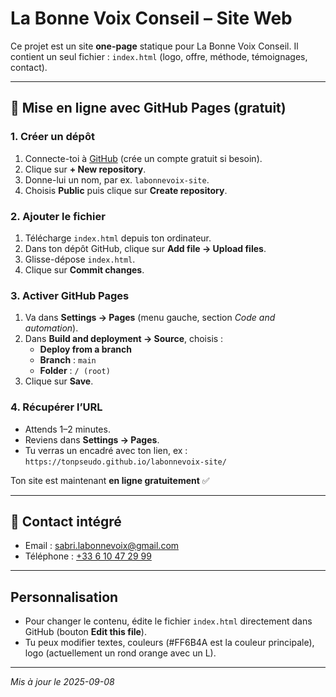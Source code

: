 # La Bonne Voix Conseil – Site Web

Ce projet est un site **one-page** statique pour La Bonne Voix Conseil.
Il contient un seul fichier : `index.html` (logo, offre, méthode, témoignages, contact).

---

## 🚀 Mise en ligne avec GitHub Pages (gratuit)

### 1. Créer un dépôt
1. Connecte-toi à [GitHub](https://github.com) (crée un compte gratuit si besoin).
2. Clique sur **+ New repository**.
3. Donne-lui un nom, par ex. `labonnevoix-site`.
4. Choisis **Public** puis clique sur **Create repository**.

### 2. Ajouter le fichier
1. Télécharge `index.html` depuis ton ordinateur.
2. Dans ton dépôt GitHub, clique sur **Add file → Upload files**.
3. Glisse-dépose `index.html`.
4. Clique sur **Commit changes**.

### 3. Activer GitHub Pages
1. Va dans **Settings → Pages** (menu gauche, section *Code and automation*).
2. Dans **Build and deployment → Source**, choisis :  
   - **Deploy from a branch**  
   - **Branch** : `main`  
   - **Folder** : `/ (root)`  
3. Clique sur **Save**.

### 4. Récupérer l’URL
- Attends 1–2 minutes.
- Reviens dans **Settings → Pages**.
- Tu verras un encadré avec ton lien, ex :  
  `https://tonpseudo.github.io/labonnevoix-site/`

Ton site est maintenant **en ligne gratuitement** ✅

---

## 📧 Contact intégré
- Email : [sabri.labonnevoix@gmail.com](mailto:sabri.labonnevoix@gmail.com)  
- Téléphone : [+33 6 10 47 29 99](tel:+33610472999)

---

## Personnalisation
- Pour changer le contenu, édite le fichier `index.html` directement dans GitHub (bouton **Edit this file**).  
- Tu peux modifier textes, couleurs (#FF6B4A est la couleur principale), logo (actuellement un rond orange avec un L).  

---

_Mis à jour le 2025-09-08_
